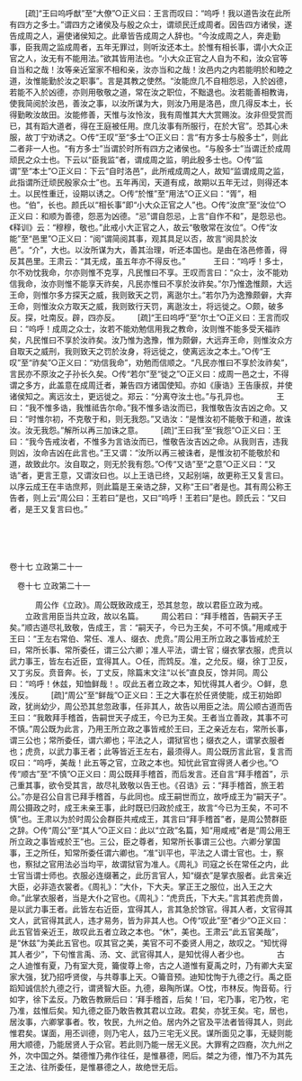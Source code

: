 <!-- { "loadSidebar": true } -->
　　[疏]“王曰呜呼猷”至“大僚”○正义曰：王言而叹曰：“呜呼！我以道告汝在此所有四方之多士。”谓四方之诸侯及与殷之众士，谓顽民迁成周者。因告四方诸侯，遂告成周之人，遍使诸侯知之。此章皆告成周之人辞也。“今汝成周之人，奔走勤事，臣我周之监成周者，五年无罪过，则听汝还本土。於惟有相长事，谓小大众正官之人，汝无有不能用法。”欲其皆用法也。“小大众正官之人自为不和，汝众官等自当和之哉！汝等亲近室家不相和亲，汝亦当和之哉！汝邑内之内若能明於和睦之道，汝惟能勤於汝之职事”。言是其教之使然。“汝能庶几不自相怨忌，入於凶德，若能不入於凶德，亦则用敬敬之道，常在汝之职位，不黜退也。汝若能善相教诲，使我简阅於汝邑，善汝之事，以汝所谋为大，则汝乃用是洛邑，庶几得反本土，长得勤畋汝故田。汝能修善，天惟与汝怜汝，我有周惟其大大赏赐汝。汝非但受赏而已，其有蹈大道者，得在王庭被任用。庶几汝事有所服行，在於大官”。恐其心未服，故丁宁劝诱之。○传“王叹”至“多士”○正义曰：言“有方多士与殷多士”，则此二者非一人也。“有方多士”当谓於时所有四方之诸侯也。“与殷多士”当谓迁於成周顽民之众士也。下云以“臣我监”者，谓成周之监，明此殷多士也。○传“监谓”至“本土”○正义曰：下云“自时洛邑”，此所戒成周之人，故知“监谓成周之监，此指谓所迁顽民殷家众士”也。五年再闰，天道有成，故期以五年无过，则得还本土。以民性重迁，设期以诱之。○传“於惟”至“用法”○正义曰：“胥”，相也。“伯”，长也。颜氏以“相长事”即“小大众正官之人”也。○传“汝庶”至“汝位”○正义曰：和顺为善德，怨恶为凶德。“忌”谓自怨忌，上言“自作不和”，是怨忌也。《释训》云：“穆穆，敬也。”此戒小大正官之人，故云“敬敬常在汝位”。○传“汝能”至“邑里”○正义曰：“阅”谓简阅其事，观其具足以否，故言“阅具於汝邑”。“介”，大也。以汝所谋为大，善其治理，听还本国也。是由在洛邑修善，得反其邑里。王肃云：“其无成，虽五年亦不得反也。”
　
　　王曰：“呜呼！多士，尔不劝忱我命，尔亦则惟不克享，凡民惟曰不享。王叹而言曰：“众士，汝不能劝信我命，汝亦则惟不能享天祚矣，凡民亦惟曰不享於汝祚矣。”尔乃惟逸惟颇，大远王命，则惟尔多方探天之威，我则致天之罚，离逖尔土。”若尔乃为逸豫颇僻，大弃王命，则惟汝众方取天之威，我则致行天罚，离逖汝土，将远徙之。○颇，破多反。探，吐南反。辟，四亦反。 
　　[疏]“王曰呜呼”至“尔土”○正义曰：王言而叹曰：“呜呼！成周之众士，汝若不能劝勉信用我之教命，汝则惟不能多受天福祚矣，凡民惟曰不享於汝祚矣。汝乃惟为逸豫，惟为颇僻，大远弃王命，则惟汝众方自取天之威刑，我则致天之罚於汝身，将远徙之，使离远汝之本土。”○传“王叹”至“祚矣”○正义曰：“劝信我命”，劝勉而信顺之。“凡民亦惟曰不享於汝祚矣”，言民亦不原汝之子孙长久矣。○传“若尔”至“徙之”○正义曰：成周一邑之士，不得谓之多方，此盖意在成周迁者，兼告四方诸国使知。亦如《康诰》王告康叔，并使诸侯知之。离远汝土，更远徙之。郑云：“分离夺汝土也。”与孔异也。
　
　　王曰：“我不惟多诰，我惟祗告尔命。”我不惟多诰汝而已，我惟敬告汝吉凶之命。又曰：“时惟尔初，不克敬于和，则无我怨。”又诰汝：“是惟汝初不能敬于和道，故诛汝。汝无我怨。”解所以再三加诛之意。 
　　[疏]“王曰我”至“我怨”○正义曰：王曰：“我今告戒汝者，不惟多为言诰汝而已，惟敬告汝吉凶之命。从我则吉，违我则凶，汝命吉凶在此言也。”王又谓：“汝所以再三被诛者，是惟汝初不能敬於和道，故致此尔。汝自取之，则无於我有怨。”○传“又诰”至“之意”○正义曰：“又诰”者，更言王意，又谓汝曰也。以上王诰已终，又起别端，故更称王又复言曰。以序云成王在丰诰庶邦，则此篇是王亲诰之辞，又称“王曰”者是也。其有周公称王告者，则上云“周公曰：王若曰”是也，又曰“呜呼！王若曰”是也。顾氏云：“又曰者，是王又复言曰也。” 

　

　 

卷十七 立政第二十一 

　卷十七 立政第二十一 　 

　
　　周公作《立政》。周公既致政成王，恐其怠忽，故以君臣立政为戒。 
　　立政言用臣当共立政，故以名篇。 
　　周公若曰：“拜手稽首，告嗣天子王矣。”顺古道尽礼致敬，告成王，言：“嗣天子，今已为王矣，不可不慎。”用咸戒于王曰：“王左右常伯、常任、准人、缀衣、虎贲。”周公用王所立政之事皆戒於王曰，常所长事、常所委任，谓三公六卿；准人平法，谓士官；缀衣掌衣服，虎贲以武力事王，皆左右近臣，宜得其人。○任，而鸩反。准，之允反。缀，徐丁卫反，又丁劣反。贲音奔。长，丁丈反，除篇末文注“以长”直良反，馀并同。周公曰：“呜呼！休兹，知恤鲜哉！。叹此五者立政之本，知忧得其人者少。○鲜，息浅反。 
　　[疏]“周公”至“鲜哉”○正义曰：王之大事在於任贤使能，成王初始即政，犹尚幼少，周公恐其怠忽政事，任非其人，故告以用臣之法。周公顺古道而告王曰：“我敢拜手稽首，告嗣世天子成王，今已为王矣。王者当立善政，其事不可不慎。”周公既为此言，乃用王所立政之事皆戒於王曰，王之亲近左右，常所长事，谓三公也；常所委任，谓六卿也；平法之人，谓狱官也；缀衣之人，谓掌衣服者也；虎贲，以武力事王者；此等皆近王左右，最须得人。周公既历言此官，复言而叹曰：“呜呼，美哉！此五等之官，立政之本也。知忧此官宜得贤人者少也。”○传“顺古”至“不慎”○正义曰：周公既拜手稽首，而后发言。还自言“拜手稽首”，示己重其事，欲令受其言，故尽礼致敬以告王也。《召诰》云：“拜手稽首，旅王若公。”亦是召公自言已拜手稽首，与此同也。成王嗣世而立，故呼成王为“嗣天子”。周公摄政之时，成王未亲王事，此时既已归政於成王，故言“今已为王矣，不可不慎”也。王肃以为於时周公会群臣共戒成王，其言曰“拜手稽首”者，是周公赞群臣之辞。○传“周公”至“其人”○正义曰：此以“立政”名篇，知“用咸戒”者是“周公用王所立政之事皆戒於王”也。三公，臣之尊者，知常所长事谓三公也。六卿分掌国事，王之所任，知常所委任谓六卿也。“准”训平也，平法之人谓士官也。士，察也，察狱之官用法必当均平，故谓狱官为准人。《周礼》司寇之长在常任之内，此士官当谓士师也。衣服必连缀著之，此历言官人，知“缀衣”是掌衣服者。此言亲近大臣，必非造衣裳者。《周礼》：“大仆，下大夫。掌正王之服位，出入王之大命。”此掌衣服者，当是大仆之官也。《周礼》：“虎贲氏，下大夫。”言其若虎贲兽，是以武力事王者。此皆左右近臣，宜得其人，言其急於馀官。得其人者，文官得其文人，武官得其武人，违才易务，皆为非其人也。○传“叹此”至“者少”○正义曰：此五官皆亲近王，故叹此五者立政之本也。“休”，美也。王肃云“此五官美哉”，是“休兹”为美此五官也。叹其官之美，美官不可不委贤人用之，故叹之。“知忧得其人者少”，下句惟言禹、汤、文、武官得其人，是知忧得人者少也。
　
　　古之人迪惟有夏，乃有室大竞，籥俊尊上帝，古之人道惟有夏禹之时，乃有卿大夫室家大强，犹乃招呼贤俊，与共尊事上天。○籥音预。迪知忱恂于九德之行。禹之臣蹈知诚信於九德之行，谓贤智大臣。九德，皋陶所谋。○忱，市林反。恂音荀。行如字，徐下孟反。乃敢告教厥后曰：‘拜手稽首，后矣！’曰，宅乃事，宅乃牧，宅乃准，兹惟后矣。知九德之臣乃敢告教其君以立政。君矣，亦犹王矣。宅，居也，居汝事，六卿掌事者。牧，牧民，九州之伯。居内外之官及平法者皆得其人，则此惟君矣。谋面，用丕训德，则乃宅人，兹乃三宅无义民。谋所面见之事，无疑则能用大顺德，乃能居贤人于众官。若此则乃能一居无义民。大罪宥之四裔，次九州之外，次中国之外。桀德惟乃弗作往任，是惟暴德，罔后。桀之为德，惟乃不为其先王之法、往所委任，是惟暴德之人，故绝世无后。 
